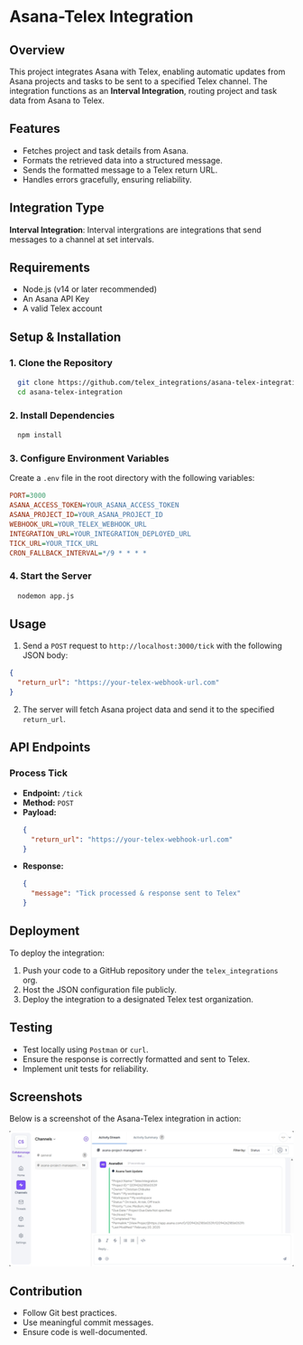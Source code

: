# Asana-Telex Integration

## Overview
This project integrates Asana with Telex, enabling automatic updates from Asana projects and tasks to be sent to a specified Telex channel. The integration functions as an **Interval Integration**, routing project and task data from Asana to Telex.

## Features
- Fetches project and task details from Asana.
- Formats the retrieved data into a structured message.
- Sends the formatted message to a Telex return URL.
- Handles errors gracefully, ensuring reliability.

## Integration Type
**Interval Integration**: Interval intergrations are integrations that send messages to a channel at set intervals.

## Requirements
- Node.js (v14 or later recommended)
- An Asana API Key
- A valid Telex account

## Setup & Installation

### 1. Clone the Repository
```bash
  git clone https://github.com/telex_integrations/asana-telex-integration.git
  cd asana-telex-integration
```

### 2. Install Dependencies
```bash
  npm install
```

### 3. Configure Environment Variables
Create a `.env` file in the root directory with the following variables:
```ini
PORT=3000
ASANA_ACCESS_TOKEN=YOUR_ASANA_ACCESS_TOKEN
ASANA_PROJECT_ID=YOUR_ASANA_PROJECT_ID
WEBHOOK_URL=YOUR_TELEX_WEBHOOK_URL
INTEGRATION_URL=YOUR_INTEGRATION_DEPLOYED_URL
TICK_URL=YOUR_TICK_URL
CRON_FALLBACK_INTERVAL=*/9 * * * *
```

### 4. Start the Server
```bash
  nodemon app.js
```

## Usage
1. Send a `POST` request to `http://localhost:3000/tick` with the following JSON body:
```json
{
  "return_url": "https://your-telex-webhook-url.com"
}
```
2. The server will fetch Asana project data and send it to the specified `return_url`.

## API Endpoints
### **Process Tick**
- **Endpoint:** `/tick`
- **Method:** `POST`
- **Payload:**
  ```json
  {
    "return_url": "https://your-telex-webhook-url.com"
  }
  ```
- **Response:**
  ```json
  {
    "message": "Tick processed & response sent to Telex"
  }
  ```

## Deployment
To deploy the integration:
1. Push your code to a GitHub repository under the `telex_integrations` org.
2. Host the JSON configuration file publicly.
3. Deploy the integration to a designated Telex test organization.

## Testing
- Test locally using `Postman` or `curl`.
- Ensure the response is correctly formatted and sent to Telex.
- Implement unit tests for reliability.

## Screenshots
Below is a screenshot of the Asana-Telex integration in action:

![Asana-Telex Integration](images/asana-telex-integration-image.png)

## Contribution
- Follow Git best practices.
- Use meaningful commit messages.
- Ensure code is well-documented.

